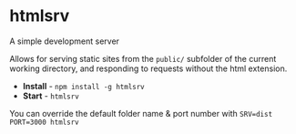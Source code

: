 # htmlsrv

A simple development server

Allows for serving static sites from the `public/` subfolder of the current working directory, and responding to requests without the html extension.

* __Install__ - `npm install -g htmlsrv`
* __Start__ - `htmlsrv`

You can override the default folder name & port number with `SRV=dist PORT=3000 htmlsrv`